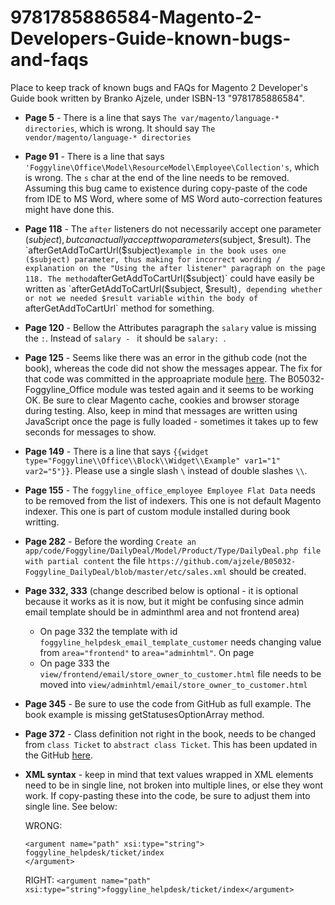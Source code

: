 # 9781785886584-Magento-2-Developers-Guide-known-bugs-and-faqs
Place to keep track of known bugs and FAQs for Magento 2 Developer's Guide book written by Branko Ajzele, under ISBN-13 "9781785886584".


* **Page 5** - There is a line that says `The var/magento/language-* directories`, which is wrong. It should say `The vendor/magento/language-* directories`
* **Page 91** - There is a line that says `'Foggyline\Office\Model\ResourceModel\Employee\Collection's`, which is wrong. The `s` char at the end of the line needs to be removed. Assuming this bug came to existence during copy-paste of the code from IDE to MS Word, where some of MS Word auto-correction features might have done this.
* **Page 118** - The `after` listeners do not necessarily accept one parameter ($subject), but can actually accept two parameters ($subject, $result). The `afterGetAddToCartUrl($subject)` example in the book uses one ($subject) parameter, thus making for incorrect wording / explanation on the "Using the after listener" paragraph on the page 118. The method `afterGetAddToCartUrl($subject)` could have easily be written as `afterGetAddToCartUrl($subject, $result)`, depending whether or not we needed $result variable within the body of `afterGetAddToCartUrl` method for something.
* **Page 120** - Bellow the Attributes paragraph the `salary` value is missing the `:`. Instead of `salary - ` it should be `salary: `.
* **Page 125** - Seems like there was an error in the github code (not the book), whereas the code did not show the messages appear. The fix for that code was committed in the approapriate module [here](https://github.com/ajzele/B05032-Foggyline_Office/commit/15ecf7e24da4855fcd9914d7be26325d176f9208). The B05032-Foggyline_Office module was tested again and it seems to be working OK. Be sure to clear Magento cache, cookies and browser storage during testing. Also, keep in mind that messages are written using JavaScript once the page is fully loaded - sometimes it takes up to few seconds for messages to show.
* **Page 149** - There is a line that says `{{widget type="Foggyline\\Office\\Block\\Widget\\Example" var1="1" var2="5"}}`. Please use a single slash `\` instead of double slashes `\\`.
* **Page 155** - The `foggyline_office_employee Employee Flat Data` needs to be removed from the list of indexers. This one is not default Magento indexer. This one is part of custom module installed during book writting.
* **Page 282** - Before the wording `Create an app/code/Foggyline/DailyDeal/Model/Product/Type/DailyDeal.php file with partial content` the file `https://github.com/ajzele/B05032-Foggyline_DailyDeal/blob/master/etc/sales.xml` should be created.
* **Page 332, 333** (change described below is optional - it is optional because it works as it is now, but it might be confusing since admin email template should be in adminthml area and not frontend area)
    * On page 332 the template with id `foggyline_helpdesk_email_template_customer` needs changing value from `area="frontend"` to `area="adminhtml"`. On page
    * On page 333 the `view/frontend/email/store_owner_to_customer.html` file needs to be moved into `view/adminhtml/email/store_owner_to_customer.html`
* **Page 345** - Be sure to use the code from GitHub as full example. The book example is missing getStatusesOptionArray method.
* **Page 372** - Class definition not right in the book, needs to be changed from `class Ticket` to `abstract class Ticket`. This has been updated in the GitHub [here](https://github.com/ajzele/B05032-Foggyline_Helpdesk/blob/master/Controller/Ticket.php).
* **XML syntax** - keep in mind that text values wrapped in XML elements need to be in single line, not broken into multiple lines, or else they wont work. If copy-pasting these into the code, be sure to adjust them into single line. See below:

    WRONG:
    ```
    <argument name="path" xsi:type="string">
    foggyline_helpdesk/ticket/index
    </argument>
    ```
    
    RIGHT:
    `<argument name="path" xsi:type="string">foggyline_helpdesk/ticket/index</argument>`
